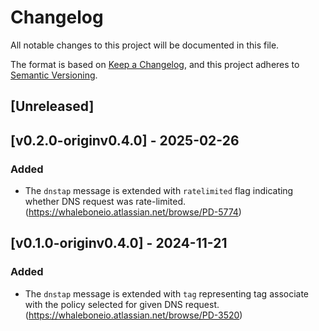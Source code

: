 # Changelog

All notable changes to this project will be documented in this file.

The format is based on [Keep a Changelog](https://keepachangelog.com/en/1.0.0/),
and this project adheres to [Semantic Versioning](https://semver.org/spec/v2.0.0.html).

## [Unreleased]

## [v0.2.0-originv0.4.0] - 2025-02-26
### Added
- The `dnstap` message is extended with `ratelimited` flag indicating whether DNS request was rate-limited. (https://whaleboneio.atlassian.net/browse/PD-5774)

## [v0.1.0-originv0.4.0] - 2024-11-21
### Added
- The `dnstap` message is extended with `tag` representing tag associate with the policy selected for given DNS request. (https://whaleboneio.atlassian.net/browse/PD-3520)